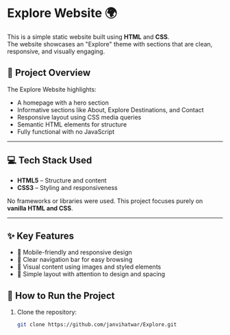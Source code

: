 # Explore Website 🌍

This is a simple static website built using **HTML** and **CSS**.  
The website showcases an "Explore" theme with sections that are clean, responsive, and visually engaging.

## 📌 Project Overview

The Explore Website highlights:

- A homepage with a hero section
- Informative sections like About, Explore Destinations, and Contact
- Responsive layout using CSS media queries
- Semantic HTML elements for structure
- Fully functional with no JavaScript

---

## 💻 Tech Stack Used

- **HTML5** – Structure and content  
- **CSS3** – Styling and responsiveness  

No frameworks or libraries were used. This project focuses purely on **vanilla HTML and CSS**.

---

## ✨ Key Features

- 📱 Mobile-friendly and responsive design  
- 🧭 Clear navigation bar for easy browsing  
- 📸 Visual content using images and styled elements  
- 🎯 Simple layout with attention to design and spacing  


## 🧪 How to Run the Project

1. Clone the repository:
   ```bash
   git clone https://github.com/janvihatwar/Explore.git
